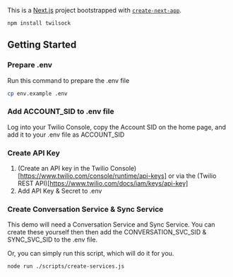 This is a [Next.js](https://nextjs.org/) project bootstrapped with [`create-next-app`](https://github.com/vercel/next.js/tree/canary/packages/create-next-app).

```
npm install twilsock
```

## Getting Started

### Prepare .env

Run this command to prepare the .env file

```bash
cp env.example .env
```

### Add ACCOUNT_SID to .env file

Log into your Twilio Console, copy the Account SID on the home page, and add it to your .env file as ACCOUNT_SID

### Create API Key

1. (Create an API key in the Twilio Console)[https://www.twilio.com/console/runtime/api-keys] or via the (Twilio REST API)[https://www.twilio.com/docs/iam/keys/api-key]
2. Add API Key & Secret to .env

### Create Conversation Service & Sync Service

This demo will need a Conversation Service and Sync Service. You can create these yourself then then add the CONVERSATION_SVC_SID & SYNC_SVC_SID to the .env file.

Or, you can simply run this script, which will do it for you.

```bash
node run ./scripts/create-services.js
```

###
